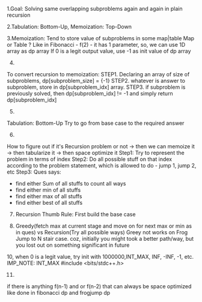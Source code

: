 1.Goal: Solving same overlapping subproblems again and again in plain recursion

2.Tabulation: Bottom-Up, Memoization: Top-Down

3.Memoization: Tend to store value of subproblems in some map|table
  Map or Table ?
  Like in Fibonacci - f(2) - it has 1 parameter, so, we can use 1D array as dp array
  If 0 is a legit output value, use -1 as init value of dp array

4.
To convert recursion to memoization: 
STEP1. Declaring an array of size of subproblems, dp[subproblem_size] = {-1}
STEP2. whatever is answer to subproblem, store in dp[subproblem_idx] array.
STEP3. if subproblem is previously solved, then dp[subproblem_idx] != -1
       and simply return dp[subproblem_idx]

5. 
Tabulation: Bottom-Up
Try to go from base case to the required answer

6.
How to figure out if it's Recursion problem or not -> then we can memoize it -> then tabularize it -> then space optimize it
Step1: Try to represent the problem in terms of index
Step2: Do all possible stuff on that index according to the problem statement, which is allowed to do - jump 1, jump 2, etc
Step3: Ques says:
- find either Sum of all stuffs to count all ways
- find either min of all stuffs
- find either max of all stuffs
- find either best of all stuffs

7. Recursion Thumb Rule:
   First build the base case

8. Greedy(fetch max at current stage and move on for next max or min as in ques) vs Recursion(Try all possible ways)
Greey not works on Frog Jump to N stair case.
coz, initially you might took a better path/way, but you lost out on something significant in future

10, when 0 is a legit value, try init with 1000000,INT_MAX, INF, -INF, -1, etc.
IMP_NOTE: INT_MAX #include <bits/stdc++.h>

11. 
if there is anything f(n-1) and or f(n-2)
that can always be space optimized like done in fibonacci dp and frogjump dp